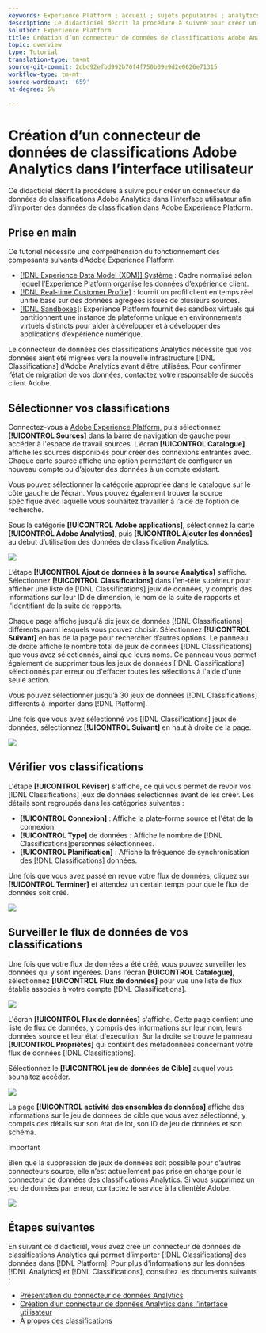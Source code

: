 ```yaml
---
keywords: Experience Platform ; accueil ; sujets populaires ; analytics;classifications
description: Ce didacticiel décrit la procédure à suivre pour créer un connecteur de données de classifications Adobe Analytics dans l’interface utilisateur afin d’importer des données de classification dans Adobe Experience Platform.
solution: Experience Platform
title: Création d’un connecteur de données de classifications Adobe Analytics dans l’interface utilisateur
topic: overview
type: Tutorial
translation-type: tm+mt
source-git-commit: 2dbd92efbd992b70f4f750b09e9d2e0626e71315
workflow-type: tm+mt
source-wordcount: '659'
ht-degree: 5%

---
```



# Création d’un connecteur de données de classifications Adobe Analytics dans l’interface utilisateur

Ce didacticiel décrit la procédure à suivre pour créer un connecteur de données de classifications Adobe Analytics dans l’interface utilisateur afin d’importer des données de classification dans Adobe Experience Platform.

## Prise en main

Ce tutoriel nécessite une compréhension du fonctionnement des composants suivants d’Adobe Experience Platform :

* [[!DNL Experience Data Model (XDM)] Système](../../../../../xdm/home.md) : Cadre normalisé selon lequel l’Experience Platform organise les données d’expérience client.
* [[!DNL Real-time Customer Profile]](../../../../../profile/home.md) : fournit un profil client en temps réel unifié basé sur des données agrégées issues de plusieurs sources.
* [[!DNL Sandboxes]](../../../../../sandboxes/home.md): Experience Platform fournit des sandbox virtuels qui partitionnent une instance de plateforme unique en environnements virtuels distincts pour aider à développer et à développer des applications d’expérience numérique.

Le connecteur de données des classifications Analytics nécessite que vos données aient été migrées vers la nouvelle infrastructure [!DNL Classifications] d’Adobe Analytics avant d’être utilisées. Pour confirmer l’état de migration de vos données, contactez votre responsable de succès client Adobe.

## Sélectionner vos classifications

Connectez-vous à [Adobe Experience Platform](https://platform.adobe.com), puis sélectionnez **[!UICONTROL Sources]** dans la barre de navigation de gauche pour accéder à l&#39;espace de travail sources. L’écran **[!UICONTROL Catalogue]** affiche les sources disponibles pour créer des connexions entrantes avec. Chaque carte source affiche une option permettant de configurer un nouveau compte ou d’ajouter des données à un compte existant.

Vous pouvez sélectionner la catégorie appropriée dans le catalogue sur le côté gauche de l’écran. Vous pouvez également trouver la source spécifique avec laquelle vous souhaitez travailler à l’aide de l’option de recherche.

Sous la catégorie **[!UICONTROL Adobe applications]**, sélectionnez la carte **[!UICONTROL Adobe Analytics]**, puis **[!UICONTROL Ajouter les données]** au début d’utilisation des données de classification Analytics.

![](../../../../images/tutorials/create/classifications/catalog.png)

L’étape **[!UICONTROL Ajout de données à la source Analytics]** s’affiche. Sélectionnez **[!UICONTROL Classifications]** dans l&#39;en-tête supérieur pour afficher une liste de [!DNL Classifications] jeux de données, y compris des informations sur leur ID de dimension, le nom de la suite de rapports et l&#39;identifiant de la suite de rapports.

Chaque page affiche jusqu&#39;à dix jeux de données [!DNL Classifications] différents parmi lesquels vous pouvez choisir. Sélectionnez **[!UICONTROL Suivant]** en bas de la page pour rechercher d’autres options. Le panneau de droite affiche le nombre total de jeux de données [!DNL Classifications] que vous avez sélectionnés, ainsi que leurs noms. Ce panneau vous permet également de supprimer tous les jeux de données [!DNL Classifications] sélectionnés par erreur ou d&#39;effacer toutes les sélections à l&#39;aide d&#39;une seule action.

Vous pouvez sélectionner jusqu’à 30 jeux de données [!DNL Classifications] différents à importer dans [!DNL Platform].

Une fois que vous avez sélectionné vos [!DNL Classifications] jeux de données, sélectionnez **[!UICONTROL Suivant]** en haut à droite de la page.

![](../../../../images/tutorials/create/classifications/add-data.png)

## Vérifier vos classifications

L&#39;étape **[!UICONTROL Réviser]** s&#39;affiche, ce qui vous permet de revoir vos [!DNL Classifications] jeux de données sélectionnés avant de les créer. Les détails sont regroupés dans les catégories suivantes :

* **[!UICONTROL Connexion]** : Affiche la plate-forme source et l&#39;état de la connexion.
* **[!UICONTROL Type]** de données : Affiche le nombre de  [!DNL Classifications]personnes sélectionnées.
* **[!UICONTROL Planification]** : Affiche la fréquence de synchronisation des  [!DNL Classifications] données.

Une fois que vous avez passé en revue votre flux de données, cliquez sur **[!UICONTROL Terminer]** et attendez un certain temps pour que le flux de données soit créé.

![](../../../../images/tutorials/create/classifications/review.png)

## Surveiller le flux de données de vos classifications

Une fois que votre flux de données a été créé, vous pouvez surveiller les données qui y sont ingérées. Dans l&#39;écran **[!UICONTROL Catalogue]**, sélectionnez **[!UICONTROL Flux de données]** pour vue une liste de flux établis associés à votre compte [!DNL Classifications].

![](../../../../images/tutorials/create/classifications/dataflows.png)

L&#39;écran **[!UICONTROL Flux de données]** s&#39;affiche. Cette page contient une liste de flux de données, y compris des informations sur leur nom, leurs données source et leur état d&#39;exécution. Sur la droite se trouve le panneau **[!UICONTROL Propriétés]** qui contient des métadonnées concernant votre flux de données [!DNL Classifications].

Sélectionnez le **[!UICONTROL jeu de données de Cible]** auquel vous souhaitez accéder.

![](../../../../images/tutorials/create/classifications/list-of-dataflows.png)

La page **[!UICONTROL activité des ensembles de données]** affiche des informations sur le jeu de données de cible que vous avez sélectionné, y compris des détails sur son état de lot, son ID de jeu de données et son schéma.

>[!IMPORTANT]
>
>Bien que la suppression de jeux de données soit possible pour d’autres connecteurs source, elle n’est actuellement pas prise en charge pour le connecteur de données des classifications Analytics. Si vous supprimez un jeu de données par erreur, contactez le service à la clientèle Adobe.

![](../../../../images/tutorials/create/classifications/dataset.png)


## Étapes suivantes

En suivant ce didacticiel, vous avez créé un connecteur de données de classifications Analytics qui permet d’importer [!DNL Classifications] des données dans [!DNL Platform]. Pour plus d&#39;informations sur les données [!DNL Analytics] et [!DNL Classifications], consultez les documents suivants :

* [Présentation du connecteur de données Analytics](../../../../connectors/adobe-applications/analytics.md)
* [Création d’un connecteur de données Analytics dans l’interface utilisateur](./analytics.md)
* [À propos des classifications](https://experienceleague.adobe.com/docs/analytics/components/classifications/c-classifications.html)